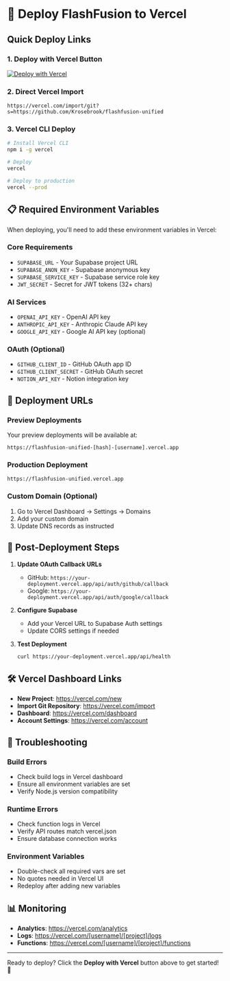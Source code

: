 # 🚀 Deploy FlashFusion to Vercel

## Quick Deploy Links

### 1. **Deploy with Vercel Button**
[![Deploy with Vercel](https://vercel.com/button)](https://vercel.com/new/clone?repository-url=https%3A%2F%2Fgithub.com%2FKrosebrook%2Fflashfusion-unified&env=SUPABASE_URL,SUPABASE_ANON_KEY,SUPABASE_SERVICE_KEY,OPENAI_API_KEY,ANTHROPIC_API_KEY,JWT_SECRET&envDescription=FlashFusion%20Environment%20Variables&envLink=https%3A%2F%2Fgithub.com%2FKrosebrook%2Fflashfusion-unified%2Fblob%2Fmaster%2F.env.example&project-name=flashfusion-unified&repository-name=flashfusion-unified)

### 2. **Direct Vercel Import**
```
https://vercel.com/import/git?s=https://github.com/Krosebrook/flashfusion-unified
```

### 3. **Vercel CLI Deploy**
```bash
# Install Vercel CLI
npm i -g vercel

# Deploy
vercel

# Deploy to production
vercel --prod
```

## 📋 Required Environment Variables

When deploying, you'll need to add these environment variables in Vercel:

### Core Requirements
- `SUPABASE_URL` - Your Supabase project URL
- `SUPABASE_ANON_KEY` - Supabase anonymous key
- `SUPABASE_SERVICE_KEY` - Supabase service role key
- `JWT_SECRET` - Secret for JWT tokens (32+ chars)

### AI Services
- `OPENAI_API_KEY` - OpenAI API key
- `ANTHROPIC_API_KEY` - Anthropic Claude API key
- `GOOGLE_API_KEY` - Google AI API key (optional)

### OAuth (Optional)
- `GITHUB_CLIENT_ID` - GitHub OAuth app ID
- `GITHUB_CLIENT_SECRET` - GitHub OAuth secret
- `NOTION_API_KEY` - Notion integration key

## 🔗 Deployment URLs

### Preview Deployments
Your preview deployments will be available at:
```
https://flashfusion-unified-[hash]-[username].vercel.app
```

### Production Deployment
```
https://flashfusion-unified.vercel.app
```

### Custom Domain (Optional)
1. Go to Vercel Dashboard → Settings → Domains
2. Add your custom domain
3. Update DNS records as instructed

## 📝 Post-Deployment Steps

1. **Update OAuth Callback URLs**
   - GitHub: `https://your-deployment.vercel.app/api/auth/github/callback`
   - Google: `https://your-deployment.vercel.app/api/auth/google/callback`

2. **Configure Supabase**
   - Add your Vercel URL to Supabase Auth settings
   - Update CORS settings if needed

3. **Test Deployment**
   ```bash
   curl https://your-deployment.vercel.app/api/health
   ```

## 🛠️ Vercel Dashboard Links

- **New Project**: https://vercel.com/new
- **Import Git Repository**: https://vercel.com/import
- **Dashboard**: https://vercel.com/dashboard
- **Account Settings**: https://vercel.com/account

## 🚨 Troubleshooting

### Build Errors
- Check build logs in Vercel dashboard
- Ensure all environment variables are set
- Verify Node.js version compatibility

### Runtime Errors
- Check function logs in Vercel
- Verify API routes match vercel.json
- Ensure database connection works

### Environment Variables
- Double-check all required vars are set
- No quotes needed in Vercel UI
- Redeploy after adding new variables

## 📊 Monitoring

- **Analytics**: https://vercel.com/analytics
- **Logs**: https://vercel.com/[username]/[project]/logs
- **Functions**: https://vercel.com/[username]/[project]/functions

---

Ready to deploy? Click the **Deploy with Vercel** button above to get started! 🚀